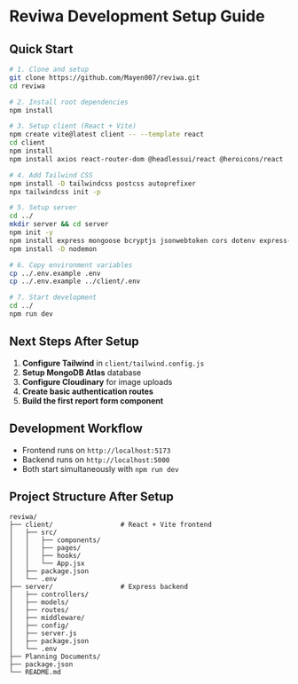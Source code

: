 # Reviwa Development Setup Guide

## Quick Start

```bash
# 1. Clone and setup
git clone https://github.com/Mayen007/reviwa.git
cd reviwa

# 2. Install root dependencies
npm install

# 3. Setup client (React + Vite)
npm create vite@latest client -- --template react
cd client
npm install
npm install axios react-router-dom @headlessui/react @heroicons/react

# 4. Add Tailwind CSS
npm install -D tailwindcss postcss autoprefixer
npx tailwindcss init -p

# 5. Setup server
cd ../
mkdir server && cd server
npm init -y
npm install express mongoose bcryptjs jsonwebtoken cors dotenv express-validator cloudinary multer
npm install -D nodemon

# 6. Copy environment variables
cp ../.env.example .env
cp ../.env.example ../client/.env

# 7. Start development
cd ../
npm run dev
```

## Next Steps After Setup

1. **Configure Tailwind** in `client/tailwind.config.js`
2. **Setup MongoDB Atlas** database
3. **Configure Cloudinary** for image uploads
4. **Create basic authentication routes**
5. **Build the first report form component**

## Development Workflow

- Frontend runs on `http://localhost:5173`
- Backend runs on `http://localhost:5000`
- Both start simultaneously with `npm run dev`

## Project Structure After Setup

```
reviwa/
├── client/                 # React + Vite frontend
│   ├── src/
│   │   ├── components/
│   │   ├── pages/
│   │   ├── hooks/
│   │   └── App.jsx
│   ├── package.json
│   └── .env
├── server/                 # Express backend
│   ├── controllers/
│   ├── models/
│   ├── routes/
│   ├── middleware/
│   ├── config/
│   ├── server.js
│   ├── package.json
│   └── .env
├── Planning Documents/
├── package.json
└── README.md
```
